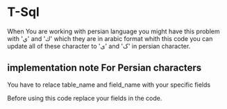 # T-Sql
When You are working with persian language you might have this problem with 'ي' and 'ك' which they are in arabic format 
whith this code you can update all of these character to 'ی' and 'ک' in persian character.

## implementation note For Persian characters
You have to relace table_name and field_name with your specific fields

Before using this code replace your fields in the code.
